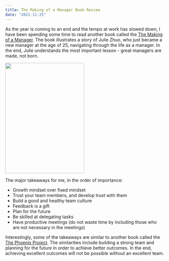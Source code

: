 ```yaml
---
title: The Making of a Manager Book Review
date: "2021-11-25"
---
```


As the year is coming to an end and the tempo at work has slowed down, I have been spending some time to read another book called the <a href="https://www.amazon.com/Making-Manager-What-Everyone-Looks/dp/0735219567">The Making of a Manager</a>. The book illustrates a story of Julie Zhuo, who just became a new manager at the age of 25, navigating through the life as a manager. In the end, Julie understands the most important lesson - great managers are made, not born.

<img src="https://images-na.ssl-images-amazon.com/images/I/41SKhBKxy9L._SX329_BO1,204,203,200_.jpg" width="250" height="350">

The major takeaways for me, in the order of importance:
- Growth mindset over fixed mindset
- Trust your team members, and develop trust with them
- Build a good and healthy team culture
- Feedback is a gift
- Plan for the future
- Be skilled at delegating tasks
- Have productive meetings (do not waste time by including those who are not necessary in the meetings)

Interestingly, some of the takeaways are similar to another book called the <a href="https://www.amazon.com/Phoenix-Project-DevOps-Helping-Business/dp/0988262592">The Phoenix Project</a>. The similarities include building a strong team and planning for the future in order to achieve better outcomes. In the end, achieving excellent outcomes will not be possible without an excellent team.
